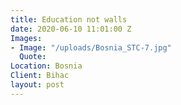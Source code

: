 ```yaml
---
title: Education not walls
date: 2020-06-10 11:01:00 Z
Images:
- Image: "/uploads/Bosnia_STC-7.jpg"
  Quote: 
Location: Bosnia
Client: Bihac
layout: post
---
```


